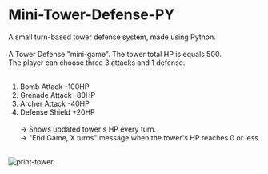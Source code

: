 # Mini-Tower-Defense-PY
A small turn-based tower defense system, made using Python.<br><br>
A Tower Defense "mini-game". The tower total HP is equals 500.<br> 
The player can choose three 3 attacks and 1 defense.<br><br>
1) Bomb Attack -100HP<br>
2) Grenade Attack -80HP<br>
3) Archer Attack -40HP<br>
4) Defense Shield +20HP<br><br>
-> Shows updated tower's HP every turn.<br>
-> "End Game, X turns" message when the tower's HP reaches 0 or less.<br><br>

![print-tower](https://github.com/Pixelikas/Mini-Tower-Defense/assets/67108278/bea2b592-2297-401b-9c4f-3fa23ad5e6bf)


